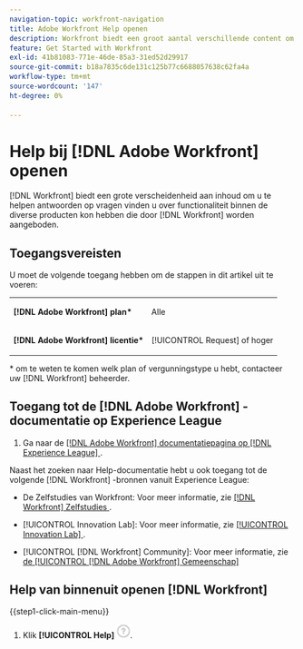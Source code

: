 ```yaml
---
navigation-topic: workfront-navigation
title: Adobe Workfront Help openen
description: Workfront biedt een groot aantal verschillende content om u te helpen antwoorden te vinden op vragen over functionaliteit binnen de verschillende producten die Workfront aanbiedt.
feature: Get Started with Workfront
exl-id: 41b81083-771e-46de-85a3-31ed52d29917
source-git-commit: b18a7835c6de131c125b77c6688057638c62fa4a
workflow-type: tm+mt
source-wordcount: '147'
ht-degree: 0%

---
```


# Help bij [!DNL Adobe Workfront] openen

[!DNL Workfront] biedt een grote verscheidenheid aan inhoud om u te helpen antwoorden op vragen vinden u over functionaliteit binnen de diverse producten kon hebben die door [!DNL Workfront] worden aangeboden.

## Toegangsvereisten

U moet de volgende toegang hebben om de stappen in dit artikel uit te voeren:

<table style="table-layout:auto"> 
 <col> 
 </col> 
 <col> 
 </col> 
 <tbody> 
  <tr> 
   <td role="rowheader"><strong>[!DNL Adobe Workfront] plan*</strong></td> 
   <td> <p>Alle</p> </td> 
  </tr> 
  <tr> 
   <td role="rowheader"><strong>[!DNL Adobe Workfront] licentie*</strong></td> 
   <td> <p>[!UICONTROL Request] of hoger</p> </td> 
  </tr> 
 </tbody> 
</table>

&#42; om te weten te komen welk plan of vergunningstype u hebt, contacteer uw [!DNL Workfront] beheerder.

## Toegang tot de [!DNL Adobe Workfront] -documentatie op Experience League

1. Ga naar de [[!DNL Adobe Workfront]  documentatiepagina op  [!DNL Experience League] ](https://experienceleague.adobe.com/en/docs/workfront/using/home).

Naast het zoeken naar Help-documentatie hebt u ook toegang tot de volgende [!DNL Workfront] -bronnen vanuit Experience League:

* De Zelfstudies van Workfront: Voor meer informatie, zie [[!DNL Workfront]  Zelfstudies ](https://experienceleague.adobe.com/en/docs/workfront-learn/tutorials-workfront/home).

* [!UICONTROL Innovation Lab]: Voor meer informatie, zie [ [!UICONTROL Innovation Lab] ](https://experienceleaguecommunities.adobe.com/t5/workfront-ideas/idb-p/workfront-ideas).
* [!UICONTROL [!DNL Workfront] Community]: Voor meer informatie, zie [ de [!UICONTROL [!DNL Adobe Workfront] Gemeenschap] ](https://experienceleaguecommunities.adobe.com/t5/workfront/ct-p/workfront)

## Help van binnenuit openen [!DNL Workfront]

{{step1-click-main-menu}}

1. Klik **[!UICONTROL Help]** ![ pictogram van de Hulp ](assets/help-icon.png).
